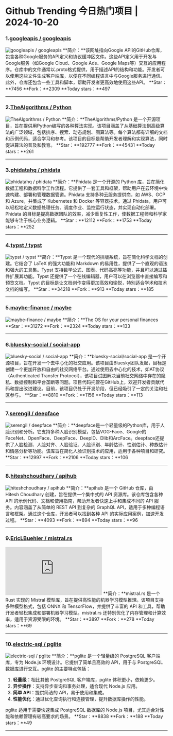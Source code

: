 # Github Trending 今日热门项目 | 2024-10-20
### 1.[googleapis / googleapis](https://github.com/googleapis/googleapis)

![googleapis / googleapis](https://opengraph.githubassets.com/9c1b0cb355fca20e409d57567c3f540b42e01c21d26e7fec7f02a9bee6b46ca2/googleapis/googleapis)
**简介：**该网址指向Google API的GitHub仓库，包含各种Google服务的API定义和协议缓冲区文件。这些API定义用于开发与Google服务（如Google Cloud、Google Ads、Google Maps等）交互的应用程序。仓库中的文件通常以.proto格式提供，用于描述API的结构和功能。开发者可以使用这些文件生成客户端库，以便在不同编程语言中与Google服务进行通信。此外，仓库还包含一些工具和脚本，帮助开发者更高效地使用这些API。
**Star：**7456
**Fork：**2309
**Today stars：**497

---

### 2.[TheAlgorithms / Python](https://github.com/TheAlgorithms/Python)

![TheAlgorithms / Python](https://opengraph.githubassets.com/6f0f0692de052c96d7833441b51b71fa19200feff2dfa0ebcb6ba305894d6051/TheAlgorithms/Python)
**简介：**TheAlgorithms/Python 是一个开源项目，旨在提供用Python编写的各种算法实现。该项目涵盖了从基础算法到高级算法的广泛领域，包括排序、搜索、动态规划、图算法等。每个算法都有详细的文档和示例代码，适合学习和参考。该项目的目标是帮助开发者理解和实现算法，同时促进算法的普及和教育。
**Star：**192777
**Fork：**45431
**Today stars：**261

---

### 3.[phidatahq / phidata](https://github.com/phidatahq/phidata)

![phidatahq / phidata](https://opengraph.githubassets.com/af2ed44c7f9e3eff750d7087566d9d984beeae2307dd9af701a72fc75eab5327/phidatahq/phidata)
**简介：**Phidata 是一个开源的 Python 库，旨在简化数据工程和数据科学工作流程。它提供了一套工具和框架，帮助用户在云环境中快速构建、部署和管理数据管道。Phidata 支持多种云服务提供商，如 AWS、GCP 和 Azure，并集成了 Kubernetes 和 Docker 等容器技术。通过 Phidata，用户可以轻松地定义数据处理任务、调度作业、监控运行状态，并实现自动化部署。Phidata 的目标是提高数据团队的效率，减少重复性工作，使数据工程师和科学家能够专注于核心业务逻辑。
**Star：**12112
**Fork：**1753
**Today stars：**252

---

### 4.[typst / typst](https://github.com/typst/typst)

![typst / typst](https://opengraph.githubassets.com/e4c35f14d46476c325e6567416cc5e7fc55eaa51aa3f1967b6e500b59d6b5112/typst/typst)
**简介：**Typst 是一个现代的排版系统，旨在简化科学文档的创建。它结合了 LaTeX 的强大功能和 Markdown 的易用性，提供了一个直观的语法和强大的工具集。Typst 支持数学公式、图表、代码高亮等功能，并且可以通过插件扩展其功能。Typst 还提供了一个在线编辑器，用户可以在浏览器中直接编写和预览文档。Typst 的目标是让文档创作变得更加高效和愉悦，特别适合学术和技术文档的编写。
**Star：**34218
**Fork：**913
**Today stars：**185

---

### 5.[maybe-finance / maybe](https://github.com/maybe-finance/maybe)

![maybe-finance / maybe](https://repository-images.githubusercontent.com/737898780/830b4632-dd82-4492-818f-a9c707b16663)
**简介：**The OS for your personal finances
**Star：**31272
**Fork：**2324
**Today stars：**133

---

### 6.[bluesky-social / social-app](https://github.com/bluesky-social/social-app)

![bluesky-social / social-app](https://opengraph.githubassets.com/54fec79ba7c4bcc50e2cd858cf4d8ceaefab1dbcf88c109cad6631dae738e98b/bluesky-social/social-app)
**简介：**bluesky-social/social-app 是一个开源项目，旨在开发一个去中心化的社交应用。该项目由Bluesky团队发起，目标是创建一个更加开放和自由的社交网络平台。通过使用去中心化的技术，如AT协议（Authenticated Transfer Protocol），该项目试图解决当前社交网络中存在的隐私、数据控制和平台垄断等问题。项目代码托管在GitHub上，欢迎开发者贡献代码和提出改进建议。目前，该项目仍处于开发阶段，但已经吸引了一定的关注和社区参与。
**Star：**8810
**Fork：**1156
**Today stars：**113

---

### 7.[serengil / deepface](https://github.com/serengil/deepface)

![serengil / deepface](https://opengraph.githubassets.com/a7da2acb2bd9b139535d4a4ed603c1d41efd495d3fbe6b69f2d7643b41ab9d98/serengil/deepface)
**简介：**deepface是一个轻量级的Python库，用于人脸识别和分析。它支持多种人脸识别模型，包括VGG-Face、Google的FaceNet、OpenFace、DeepFace、DeepID、Dlib和ArcFace。deepface还提供了人脸检测、人脸对齐、人脸验证、人脸识别、年龄估计、性别估计、种族估计和情感分析等功能。该库旨在简化人脸识别技术的应用，适用于各种项目和研究。
**Star：**12997
**Fork：**2106
**Today stars：**106

---

### 8.[hiteshchoudhary / apihub](https://github.com/hiteshchoudhary/apihub)

![hiteshchoudhary / apihub](https://opengraph.githubassets.com/bf6e96b96de67abfd32b3196cb462725e375779c4c2c600f4998909c25e982d8/hiteshchoudhary/apihub)
**简介：**apihub 是一个 GitHub 仓库，由 Hitesh Choudhary 创建，旨在提供一个集中式的 API 资源库。该仓库包含各种 API 的示例代码、文档和使用指南，帮助开发者快速上手和集成不同的 API 服务。内容涵盖了从简单的 REST API 到复杂的 GraphQL API，适用于多种编程语言和框架。通过这个仓库，开发者可以找到各种 API 的实际应用案例，加速开发过程。
**Star：**4093
**Fork：**894
**Today stars：**96

---

### 9.[EricLBuehler / mistral.rs](https://github.com/EricLBuehler/mistral.rs)

![EricLBuehler / mistral.rs](https://opengraph.githubassets.com/b263edec531e3a67ca97ae986cfd476fa121ee4c00db249ca5248eeaf69f3cf2/EricLBuehler/mistral.rs)
**简介：**mistral.rs 是一个 Rust 实现的 Mistral 模型库，旨在提供高性能的机器学习模型推理。该项目支持多种模型格式，包括 ONNX 和 TensorFlow，并提供了丰富的 API 和工具，帮助开发者轻松集成和部署机器学习模型。mistral.rs 还特别优化了内存管理和计算效率，适用于资源受限的环境。
**Star：**3897
**Fork：**278
**Today stars：**69

---

### 10.[electric-sql / pglite](https://github.com/electric-sql/pglite)

![electric-sql / pglite](https://opengraph.githubassets.com/0d471c97efb540aa6abfb9c84faef6193263ff478822274ac756547346bf8fc4/electric-sql/pglite)
**简介：**pglite 是一个轻量级的 PostgreSQL 客户端库，专为 Node.js 环境设计。它提供了简单且高效的 API，用于与 PostgreSQL 数据库进行交互。pglite 的主要特点包括：

1. **轻量级**：相比其他 PostgreSQL 客户端库，pglite 体积更小，依赖更少。
2. **异步操作**：支持异步查询和事务处理，适合现代 Node.js 应用。
3. **简单 API**：提供简洁的 API，易于使用和集成。
4. **性能优化**：通过优化查询执行和连接管理，提升数据库操作的性能。

pglite 适用于需要快速集成 PostgreSQL 数据库的 Node.js 项目，尤其适合对性能和依赖管理有较高要求的场景。
**Star：**8838
**Fork：**188
**Today stars：**49

---


